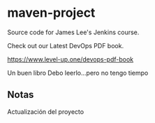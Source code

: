 # maven-project
Source code for James Lee's Jenkins course.

Check out our Latest DevOps PDF book.

https://www.level-up.one/devops-pdf-book

Un buen libro
Debo leerlo...pero no tengo tiempo

## Notas
Actualización del proyecto
